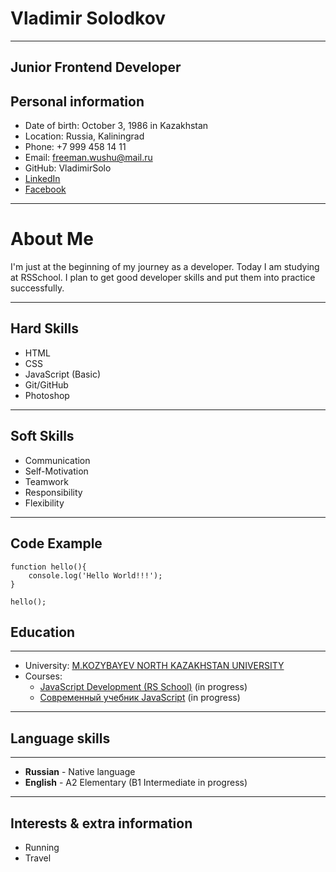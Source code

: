 # Vladimir Solodkov
--- 
**Junior Frontend Developer**
---
## Personal information
* Date of birth: October 3, 1986 in Kazakhstan
* Location: Russia, Kaliningrad
* Phone: +7 999 458 14 11
* Email: freeman.wushu@mail.ru
* GitHub: VladimirSolo
* [LinkedIn](https://www.linkedin.com/in/%D0%B2%D0%BB%D0%B0%D0%B4%D0%B8%D0%BC%D0%B8%D1%80-%D1%81%D0%BE%D0%BB%D0%BE%D0%B4%D0%BA%D0%BE%D0%B2-983078156?lipi=urn%3Ali%3Apage%3Ad_flagship3_profile_view_base_contact_details%3BdJsqiLV6TM%2BwJD%2Fn3V9yTQ%3D%3D)
* [Facebook](https://www.facebook.com/VlalimirSolodkov/)
***
# About Me
I'm just at the beginning of my journey as a developer. Today I am studying at RSSchool. I plan to get good developer skills and put them into practice successfully.
***
## Hard Skills
* HTML
* CSS 
* JavaScript (Basic)
* Git/GitHub
* Photoshop
---
## Soft Skills
 * Communication
 * Self-Motivation
 * Teamwork
 * Responsibility
 * Flexibility
---
## Code Example
~~~
function hello(){
    console.log('Hello World!!!');
}

hello();
~~~
## Education
---
* University: [M.KOZYBAYEV NORTH KAZAKHSTAN UNIVERSITY](https://www.nkzu.kz/?lang=en)
* Courses:
  * [JavaScript Development (RS School)](https://careers.epam.by/training/training-listings/training.3559) (in progress)
  * [Современный учебник JavaScript](https://learn.javascript.ru/) (in progress)
---
## Language skills
---
* **Russian** - Native language
* **English** - A2 Elementary (B1 Intermediate in progress)
---
## Interests & extra information
* Running
* Travel
